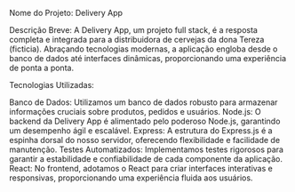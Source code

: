 Nome do Projeto: Delivery App

Descrição Breve:
A Delivery App, um projeto full stack, é a resposta completa e integrada para a distribuidora de cervejas da dona Tereza (ficticia). Abraçando tecnologias modernas, a aplicação engloba desde o banco de dados até interfaces dinâmicas, proporcionando uma experiência de ponta a ponta.

Tecnologias Utilizadas:

Banco de Dados: Utilizamos um banco de dados robusto para armazenar informações cruciais sobre produtos, pedidos e usuários.
Node.js: O backend da Delivery App é alimentado pelo poderoso Node.js, garantindo um desempenho ágil e escalável.
Express: A estrutura do Express.js é a espinha dorsal do nosso servidor, oferecendo flexibilidade e facilidade de manutenção.
Testes Automatizados: Implementamos testes rigorosos para garantir a estabilidade e confiabilidade de cada componente da aplicação.
React: No frontend, adotamos o React para criar interfaces interativas e responsivas, proporcionando uma experiência fluida aos usuários.
